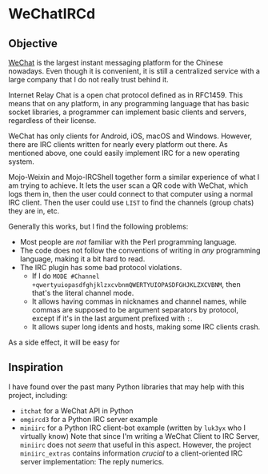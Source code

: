# WeChatIRCd
## Objective
[WeChat](https://wechat.com) is the largest instant messaging platform for the Chinese nowadays. Even though it is convenient, it is still a centralized service with a large company that I do not really trust behind it.

Internet Relay Chat is a open chat protocol defined as in RFC1459. This means that on any platform, in any programming language that has basic socket libraries, a programmer can implement basic clients and servers, regardless of their license.

WeChat has only clients for Android, iOS, macOS and Windows. However, there are IRC clients written for nearly every platform out there. As mentioned above, one could easily implement IRC for a new operating system.

Mojo-Weixin and Mojo-IRCShell together form a similar experience of what I am trying to achieve. It lets the user scan a QR code with WeChat, which logs them in, then the user could connect to that computer using a normal IRC client. Then the user could use `LIST` to find the channels (group chats) they are in, etc.

Generally this works, but I find the following problems:
- Most people are *not* familiar with the Perl programming language.
- The code does not follow the conventions of writing in *any* programming language, making it a bit hard to read.
- The IRC plugin has some bad protocol violations.
	- If I do `MODE #Channel +qwertyuiopasdfghjklzxcvbnmQWERTYUIOPASDFGHJKLZXCVBNM`, then that's the literal channel mode.
	- It allows having commas in nicknames and channel names, while commas are supposed to be argument separators by protocol, except if it's in the last argument prefixed with `:`.
	- It allows super long idents and hosts, making some IRC clients crash.

As a side effect, it will be easy for

## Inspiration
I have found over the past many Python libraries that may help with this project, including:
- `itchat` for a WeChat API in Python
- `omgircd3` for a Python IRC server example
- `miniirc` for a Python IRC client-bot example (written by `luk3yx` who I virtually know)
Note that since I'm writing a WeChat Client to IRC Server, `miniirc` does not *seem* that useful in this aspect. However, the project `miniirc_extras` contains information *crucial* to a client-oriented IRC server implementation: The reply numerics.
